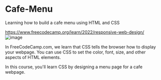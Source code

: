 # Cafe-Menu
Learning how to build a cafe menu using HTML and CSS

https://www.freecodecamp.org/learn/2022/responsive-web-design/
![image](https://github.com/TommyLe3825/Cafe-Menu/assets/54484078/f60ca4c7-87d9-4cd7-a1c0-8eceb91c89be)


In FreeCodeCamp.com, we learn that CSS tells the browser how to display your webpage. You can use CSS to set the color, font, size, and other aspects of HTML elements.

In this course, you'll learn CSS by designing a menu page for a cafe webpage.
